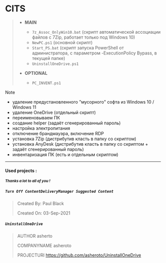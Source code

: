 # CITS
> - **MAIN**
>
>      - `7z_Assoc_OnlyWin10.bat` (скрипт автоматической ассоциации файлов с 7Zip, работает только под Windows 10)
>      - `NewPC.ps1` (основной скрипт)
>      - `Start_PS.bat` (скрипт запуска PowerShell от администратора, с параметром -ExecutionPolicy Bypass, в текущей папке)
>      - `UninstallOneDrive.ps1`
> - **OPTIONAL**
>
>      - `PC_INVENT.ps1`

> [!NOTE]
>    - удаление предустановленного "мусорного" софта из Windows 10 / Windows 11
>    - удаление OneDrive (отдельный скрипт)
>    - переименовываем ПК
>    - создание helper (задаёт сгенерированный пароль)
>    - настройка электропитания
>    - отключение брандмауэра, включение RDP
>    - установка 7Zip (дистрибутив класть в папку со скриптом)
>    - установка AnyDesk (дистрибутив класть в папку со скриптом + задаёт сгенерированный пароль)
>    - инвентаризация ПК (есть и отдельным скриптом)
---
#### Used projects :
***<sup>Thanks a lot to all of you !</sup>***
##### ```Turn Off ContentDeliveryManager Suggested Content```
> Created By: Paul Black
>
> Created On: 03-Sep-2021
##### ```UninstallOneDrive```
> AUTHOR asherto
>
> COMPANYNAME asheroto
>
> PROJECTURI https://github.com/asheroto/UninstallOneDrive
